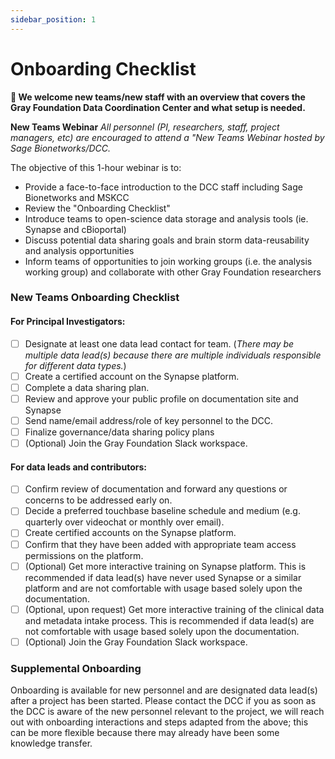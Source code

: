 ```yaml
---
sidebar_position: 1
---
```


# Onboarding Checklist

**👋 We welcome new teams/new staff with an overview that covers the Gray Foundation Data Coordination Center and what setup is needed.** 
   
 **New Teams Webinar**
   _All personnel (PI, researchers, staff, project managers, etc) are encouraged to attend a "New Teams Webinar hosted by Sage Bionetworks/DCC._

   The objective of this 1-hour webinar is to: 
- Provide a face-to-face introduction to the DCC staff including Sage Bionetworks and MSKCC
- Review the "Onboarding Checklist"
- Introduce teams to open-science data storage and analysis tools (ie. Synapse and cBioportal)
- Discuss potential data sharing goals and brain storm data-reusability and analysis opportunities
- Inform teams of opportunities to join working groups (i.e. the analysis working group) and collaborate with other Gray Foundation researchers

### New Teams Onboarding Checklist 
   
#### For Principal Investigators: 
- [ ] Designate at least one data lead contact for team. (_There may be multiple data lead(s) because there are multiple individuals responsible for different data types._)
- [ ] Create a certified account on the Synapse platform. 
- [ ] Complete a data sharing plan.
- [ ] Review and approve your public profile on documentation site and Synapse
- [ ] Send name/email address/role of key personnel to the DCC.
- [ ] Finalize governance/data sharing policy plans
- [ ] (Optional) Join the Gray Foundation Slack workspace.

#### For data leads and contributors:
- [ ] Confirm review of documentation and forward any questions or concerns to be addressed early on. 
- [ ] Decide a preferred touchbase baseline schedule and medium (e.g. quarterly over videochat or monthly over email).
- [ ] Create certified accounts on the Synapse platform.
- [ ] Confirm that they have been added with appropriate team access permissions on the platform.
- [ ] (Optional) Get more interactive training on Synapse platform. This is recommended if data lead(s) have never used Synapse or a similar platform and are not comfortable with usage based solely upon the documentation.  
- [ ] (Optional, upon request) Get more interactive training of the clinical data and metadata intake process. This is recommended if data lead(s) are not comfortable with usage based solely upon the documentation.  
- [ ] (Optional) Join the Gray Foundation Slack workspace.

### Supplemental Onboarding

Onboarding is available for new personnel and are designated data lead(s) after a project has been started. 
Please contact the DCC if you as soon as the DCC is aware of the new personnel relevant to the project, we will reach out with onboarding interactions and steps adapted from the above; this can be more flexible because there may already have been some knowledge transfer. 

